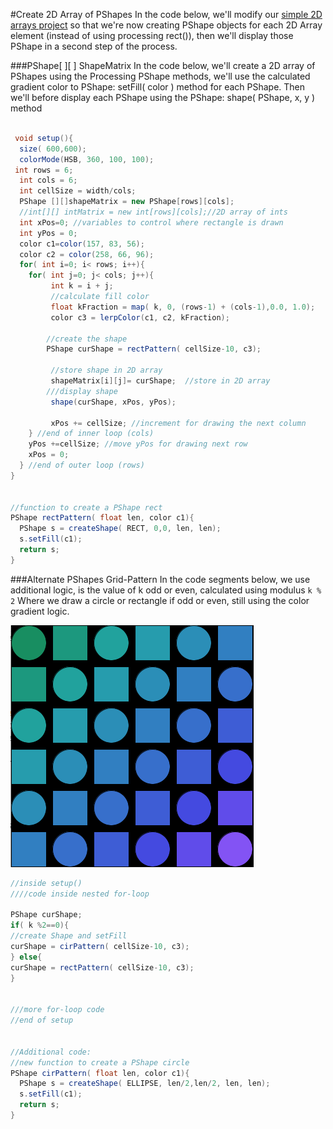 #Create 2D Array of PShapes
In the code below, we'll modify our [simple 2D arrays project](/2d-arrays-with-lerpcolor.md) so that we're now creating PShape objects for each 2D Array element (instead of using processing rect()), then we'll display those PShape in a second step of the process.

###PShape[ ][ ] ShapeMatrix
In the code below, we'll create a 2D array of PShapes using the Processing PShape methods, we'll use the calculated gradient color to PShape: setFill( color ) method for each PShape. Then we'll before display each PShape using the PShape: shape( PShape, x, y ) method 



```java

 void setup(){
  size( 600,600);
  colorMode(HSB, 360, 100, 100);
 int rows = 6;
  int cols = 6;
  int cellSize = width/cols;
  PShape [][]shapeMatrix = new PShape[rows][cols];
  //int[][] intMatrix = new int[rows][cols];//2D array of ints
  int xPos=0; //variables to control where rectangle is drawn
  int yPos = 0;
  color c1=color(157, 83, 56);
  color c2 = color(258, 66, 96);
  for( int i=0; i< rows; i++){
    for( int j=0; j< cols; j++){
         int k = i + j;
         //calculate fill color
         float kFraction = map( k, 0, (rows-1) + (cols-1),0.0, 1.0);
         color c3 = lerpColor(c1, c2, kFraction);

        //create the shape 
        PShape curShape = rectPattern( cellSize-10, c3);

         //store shape in 2D array
         shapeMatrix[i][j]= curShape;  //store in 2D array
        ///display shape
         shape(curShape, xPos, yPos); 

         xPos += cellSize; //increment for drawing the next column
    } //end of inner loop (cols)
    yPos +=cellSize; //move yPos for drawing next row
    xPos = 0;
  } //end of outer loop (rows) 
}


//function to create a PShape rect
PShape rectPattern( float len, color c1){
  PShape s = createShape( RECT, 0,0, len, len);
  s.setFill(c1);
  return s;
}

```


###Alternate PShapes Grid-Pattern
In the code segments below, we use additional logic, is the value of k odd or even, calculated using modulus `k % 2`  Where we draw a circle or rectangle if odd or even, still using the color gradient logic.  

![](/assets/gradientShapes.png)       

```java
//inside setup()
////code inside nested for-loop

PShape curShape;
if( k %2==0){
//create Shape and setFill
curShape = cirPattern( cellSize-10, c3);
} else{
curShape = rectPattern( cellSize-10, c3);
}


///more for-loop code
//end of setup


//Additional code: 
//new function to create a PShape circle
PShape cirPattern( float len, color c1){
  PShape s = createShape( ELLIPSE, len/2,len/2, len, len);
  s.setFill(c1);
  return s;
}

```

